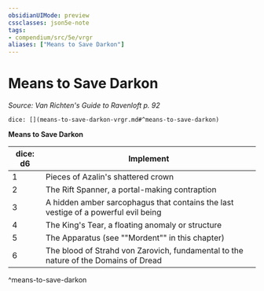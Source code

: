 ```yaml
---
obsidianUIMode: preview
cssclasses: json5e-note
tags:
- compendium/src/5e/vrgr
aliases: ["Means to Save Darkon"]
---
```

# Means to Save Darkon
*Source: Van Richten's Guide to Ravenloft p. 92* 

`dice: [](means-to-save-darkon-vrgr.md#^means-to-save-darkon)`

**Means to Save Darkon**

| dice: d6 | Implement |
|----------|-----------|
| 1 | Pieces of Azalin's shattered crown |
| 2 | The Rift Spanner, a portal-making contraption |
| 3 | A hidden amber sarcophagus that contains the last vestige of a powerful evil being |
| 4 | The King's Tear, a floating anomaly or structure |
| 5 | The Apparatus (see ""Mordent"" in this chapter) |
| 6 | The blood of Strahd von Zarovich, fundamental to the nature of the Domains of Dread |
^means-to-save-darkon